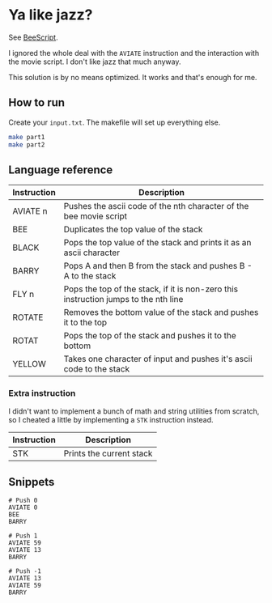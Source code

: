 # Ya like jazz?

See [BeeScript](https://esolangs.org/wiki/BeeScript).

I ignored the whole deal with the `AVIATE` instruction and the interaction with the movie script. I don't like jazz that much anyway.

This solution is by no means optimized. It works and that's enough for me.

## How to run

Create your `input.txt`. The makefile will set up everything else.

```sh
make part1
make part2
```

## Language reference

| Instruction | Description                                                                         |
| ----------- | ----------------------------------------------------------------------------------- |
| AVIATE n    | Pushes the ascii code of the nth character of the bee movie script                  |
| BEE         | Duplicates the top value of the stack                                               |
| BLACK       | Pops the top value of the stack and prints it as an ascii character                 |
| BARRY       | Pops A and then B from the stack and pushes B - A to the stack                      |
| FLY n       | Pops the top of the stack, if it is non-zero this instruction jumps to the nth line |
| ROTATE      | Removes the bottom value of the stack and pushes it to the top                      |
| ROTAT       | Pops the top of the stack and pushes it to the bottom                               |
| YELLOW      | Takes one character of input and pushes it's ascii code to the stack                |

### Extra instruction

I didn't want to implement a bunch of math and string utilities from scratch, so I cheated a little by implementing a `STK` instruction instead.

| Instruction | Description              |
| ----------- | ------------------------ |
| STK         | Prints the current stack |

## Snippets

```beescript
# Push 0
AVIATE 0
BEE
BARRY

# Push 1
AVIATE 59
AVIATE 13
BARRY

# Push -1
AVIATE 13
AVIATE 59
BARRY
```
